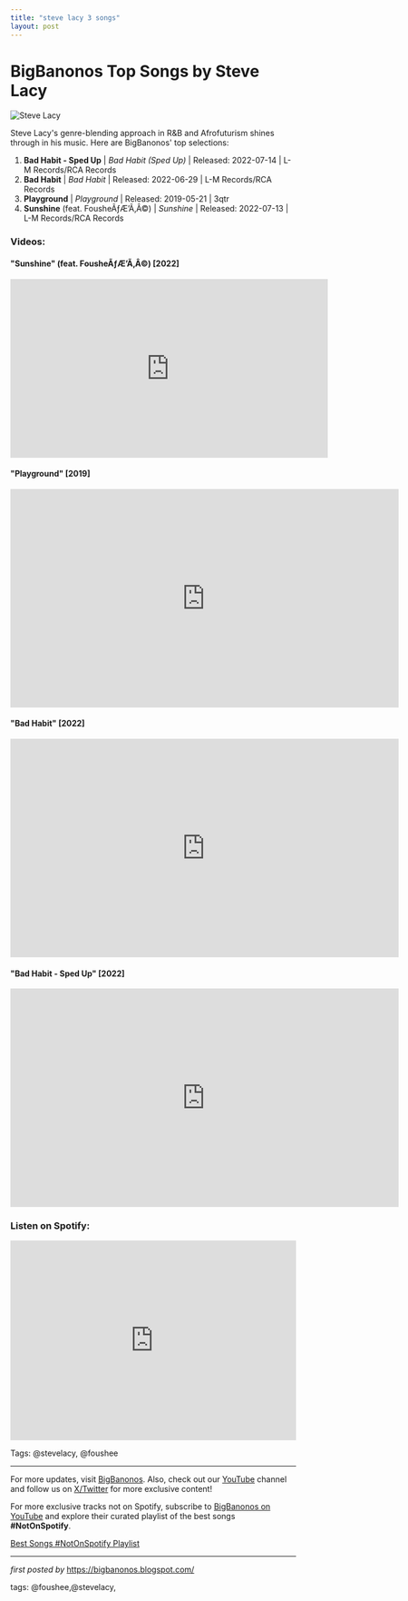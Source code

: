 ```yaml
---
title: "steve lacy 3 songs"
layout: post
---
```

<h1>BigBanonos Top Songs by Steve Lacy</h1> <!-- Featured Image -->
<img alt="Steve Lacy" src="https://blackmusicscholar.com/wp-content/uploads/2019/12/Steve-Lacy.jpg" /> <!-- Introductory Text -->
<p>Steve Lacy's genre-blending approach in R&B and Afrofuturism shines through in his music. Here are BigBanonos' top selections:</p> <!-- Song List -->
<ol> <li><strong>Bad Habit - Sped Up</strong> | <em>Bad Habit (Sped Up)</em> | Released: 2022-07-14 | L-M Records/RCA Records</li> <li><strong>Bad Habit</strong> | <em>Bad Habit</em> | Released: 2022-06-29 | L-M Records/RCA Records</li> <li><strong>Playground</strong> | <em>Playground</em> | Released: 2019-05-21 | 3qtr</li> <li><strong>Sunshine</strong> (feat. FousheÃƒÆ’Ã‚Â©) | <em>Sunshine</em> | Released: 2022-07-13 | L-M Records/RCA Records</li>
</ol> <!-- YouTube Embeds -->
<h3>Videos:</h3> <h4>"Sunshine" (feat. FousheÃƒÆ’Ã‚Â©) [2022]</h4>
<iframe width="560" height="315" src="https://www.youtube.com/embed/RC8u7RJe-TE?si=fvhXJQ8tcUKJl-Lj" title="Steve Lacy - Sunshine (Official Video)" frameborder="0" allow="accelerometer; autoplay; clipboard-write; encrypted-media; gyroscope; picture-in-picture; web-share" referrerpolicy="strict-origin-when-cross-origin" allowfullscreen></iframe> <h4>"Playground" [2019]</h4>
<iframe width="685" height="385" src="https://www.youtube.com/embed/g_ICWul5hqQ?list=PL4na2zEScTKOEYBxk5SsN8N4XwHKLjpWk" title="Steve Lacy - Playground (Official Video)" frameborder="0" allow="accelerometer; autoplay; clipboard-write; encrypted-media; gyroscope; picture-in-picture; web-share" referrerpolicy="strict-origin-when-cross-origin" allowfullscreen></iframe> <h4>"Bad Habit" [2022]</h4>
<iframe width="685" height="385" src="https://www.youtube.com/embed/VF-FGf_ZZiI" title="Steve Lacy - Bad Habit (Official Video)" frameborder="0" allow="accelerometer; autoplay; clipboard-write; encrypted-media; gyroscope; picture-in-picture; web-share" referrerpolicy="strict-origin-when-cross-origin" allowfullscreen></iframe> <h4>"Bad Habit - Sped Up" [2022]</h4>
<iframe width="685" height="385" src="https://www.youtube.com/embed/KKgJt2_KCt0" title="bad habit - steve lacy (sped up)" frameborder="0" allow="accelerometer; autoplay; clipboard-write; encrypted-media; gyroscope; picture-in-picture; web-share" referrerpolicy="strict-origin-when-cross-origin" allowfullscreen></iframe> <!-- Spotify Playlist -->
<h3>Listen on Spotify:</h3>
<div> <iframe allow="autoplay; clipboard-write; encrypted-media; fullscreen; picture-in-picture" frameborder="0" height="352" loading="lazy" src="https://open.spotify.com/embed/playlist/6LpRhI6vGGbp66fpG7osV5?utm_source=generator" width="100%"></iframe>
</div> <!-- Tags -->
<p>Tags: @stevelacy, @foushee</p> <hr />
<p>For more updates, visit <a href="https://bigbanonos.blogspot.com/" rel="noopener" target="_new">BigBanonos</a>. Also, check out our <a href="https://www.youtube.com/@BigBanonos" target="_blank">YouTube</a> channel and follow us on <a href="https://x.com/bigbanonos" target="_blank">X/Twitter</a> for more exclusive content!</p>


<!--Subscribe and Playlist Links-->
<div>
    <p>For more exclusive tracks not on Spotify, subscribe to <a href="https://www.youtube.com/@BigBanonos" target="_blank">BigBanonos on YouTube</a> and explore their curated playlist of the best songs <strong>#NotOnSpotify</strong>.</p>
    <p><a href="https://www.youtube.com/playlist?list=PLtuNtuTatqI0kFahUCbtbfenC_ET5O_tr" target="_blank">Best Songs #NotOnSpotify Playlist<br /></a></p></div>

<hr />

<p><em>first posted by</em> <a href="https://bigbanonos.blogspot.com/" rel="noopener" target="_new">https://bigbanonos.blogspot.com/</a></p>

<p>tags: @foushee,@stevelacy,</p>
